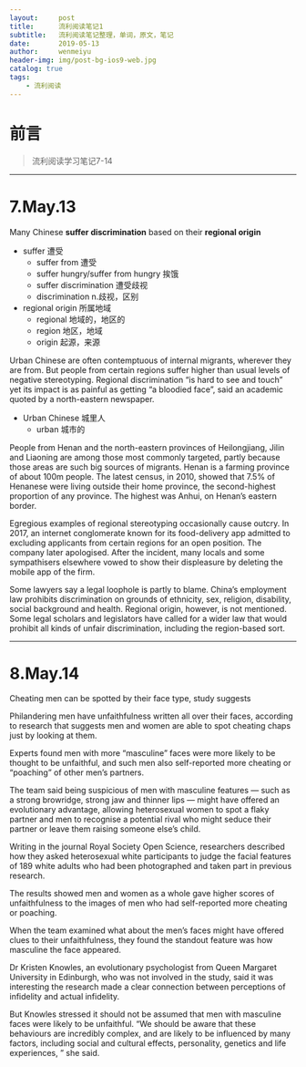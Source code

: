 ```yaml
---
layout:     post
title:      流利阅读笔记1
subtitle:   流利阅读笔记整理，单词，原文，笔记
date:       2019-05-13
author:     wenmeiyu
header-img: img/post-bg-ios9-web.jpg
catalog: true
tags:
    - 流利阅读
---
```

# 前言

>流利阅读学习笔记7-14

---
# 7.May.13

Many Chinese **suffer discrimination** based on their **regional origin**
- suffer 遭受
	- suffer from 遭受
	- suffer hungry/suffer from hungry  挨饿
	- suffer discrimination 遭受歧视
	- discrimination n.歧视，区别
- regional origin 所属地域
	- regional  地域的，地区的
	- region  地区，地域
	- origin 起源，来源

Urban Chinese are often contemptuous of internal migrants, wherever they are from. But people from certain regions suffer higher than usual levels of negative stereotyping. Regional discrimination “is hard to see and touch” yet its impact is as painful as getting “a bloodied face”, said an academic quoted by a north-eastern newspaper.
- Urban Chinese 城里人
	- urban 城市的

People from Henan and the north-eastern provinces of Heilongjiang, Jilin and Liaoning are among those most commonly targeted, partly because those areas are such big sources of migrants. Henan is a farming province of about 100m people. The latest census, in 2010, showed that 7.5% of Henanese were living outside their home province, the second-highest proportion of any province. The highest was Anhui, on Henan’s eastern border.

Egregious examples of regional stereotyping occasionally cause outcry. In 2017, an internet conglomerate known for its food-delivery app admitted to excluding applicants from certain regions for an open position. The company later apologised. After the incident, many locals and some sympathisers elsewhere vowed to show their displeasure by deleting the mobile app of the firm.

Some lawyers say a legal loophole is partly to blame. China’s employment law prohibits discrimination on grounds of ethnicity, sex, religion, disability, social background and health. Regional origin, however, is not mentioned. Some legal scholars and legislators have called for a wider law that would prohibit all kinds of unfair discrimination, including the region-based sort.

---
# 8.May.14

Cheating men can be spotted by their face type, study suggests

Philandering men have unfaithfulness written all over their faces, according to research that suggests men and women are able to spot cheating chaps just by looking at them.

Experts found men with more “masculine” faces were more likely to be thought to be unfaithful, and such men also self-reported more cheating or “poaching” of other men’s partners.

The team said being suspicious of men with masculine features — such as a strong browridge, strong jaw and thinner lips — might have offered an evolutionary advantage, allowing heterosexual women to spot a flaky partner and men to recognise a potential rival who might seduce their partner or leave them raising someone else’s child.

Writing in the journal Royal Society Open Science, researchers described how they asked heterosexual white participants to judge the facial features of 189 white adults who had been photographed and taken part in previous research.

The results showed men and women as a whole gave higher scores of unfaithfulness to the images of men who had self-reported more cheating or poaching.

When the team examined what about the men’s faces might have offered clues to their unfaithfulness, they found the standout feature was how masculine the face appeared.

Dr Kristen Knowles, an evolutionary psychologist from Queen Margaret University in Edinburgh, who was not involved in the study, said it was interesting the research made a clear connection between perceptions of infidelity and actual infidelity.

But Knowles stressed it should not be assumed that men with masculine faces were likely to be unfaithful. “We should be aware that these behaviours are incredibly complex, and are likely to be influenced by many factors, including social and cultural effects, personality, genetics and life experiences, ” she said.




